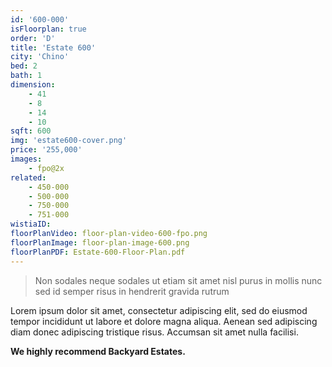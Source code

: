 ```yaml
---
id: '600-000'
isFloorplan: true
order: 'D'
title: 'Estate 600'
city: 'Chino'
bed: 2
bath: 1
dimension:
    - 41
    - 8
    - 14
    - 10
sqft: 600
img: 'estate600-cover.png'
price: '255,000'
images:
    - fpo@2x
related:
    - 450-000
    - 500-000
    - 750-000
    - 751-000
wistiaID:
floorPlanVideo: floor-plan-video-600-fpo.png
floorPlanImage: floor-plan-image-600.png
floorPlanPDF: Estate-600-Floor-Plan.pdf
---
```


> Non sodales neque sodales ut etiam sit amet nisl purus in mollis nunc sed id semper risus in hendrerit gravida rutrum

Lorem ipsum dolor sit amet, consectetur adipiscing elit, sed do eiusmod tempor incididunt ut labore et dolore magna aliqua. Aenean sed adipiscing diam donec adipiscing tristique risus. Accumsan sit amet nulla facilisi.

**We highly recommend Backyard Estates.**
